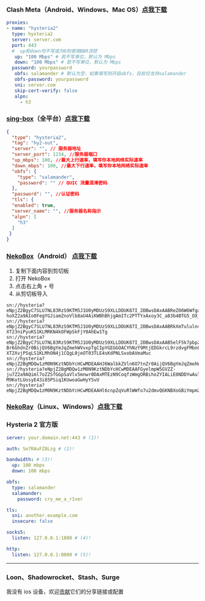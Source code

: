 ### Clash Meta（Android、Windows、Mac OS）[点我下载](https://wiki.metacubex.one/startup/client/)
```yaml
proxies:
- name: "hysteria2"
  type: hysteria2
  server: server.com
  port: 443
  #  up和down均不写或为0则使用BBR流控
   up: "100 Mbps" # 若不写单位，默认为 Mbps
   down: "100 Mbps" # 若不写单位，默认为 Mbps
  password: yourpassword
   obfs: salamander # 默认为空，如果填写则开启obfs，目前仅支持salamander
   obfs-password: yourpassword
   sni: server.com
   skip-cert-verify: false
   alpn:
     - h3
```

### [sing-box](https://github.com/SagerNet/sing-box)（全平台）[点我下载](https://github.com/SagerNet/sing-box/releases/tag/v1.8.6)
```json
{
  "type": "hysteria2",
  "tag": "hy2-out",
  "server": "", // 服务器地址
  "server_port": 1234, //服务器端口
  "up_mbps": 100, //最大上行速率，填写你本地网络实际速率
  "down_mbps": 100, //最大下行速率，填写你本地网络实际速率
  "obfs": {
    "type": "salamander",
    "password": "" // QUIC 流量混淆密码
  },
  "password": "", //认证密码
  "tls": {
  "enabled": true,
  "server_name": "", //服务器名称指示
  "alpn": [
    "h3"
  ]
 }
}
```

### [NekoBox](https://github.com/MatsuriDayo/NekoBoxForAndroid)（Android） [点我下载](https://github.com/MatsuriDayo/NekoBoxForAndroid/releases/tag/1.2.9)
1. 复制下面内容到剪切板
2. 打开 NekoBox
3. 点击右上角 + 号
4. 从剪切板导入
```
sn://hysteria?eNpjZ2BgyC7SLU7NL83RzS9KTM5J1U0yMDUzS9XLLDDUK87I_2DBwsDAxAABReZO6W6Wfga-hoXZ2a9AIo0FegYGJiamZnoVlb8aU4AiKWBhBhjgAmITc2PTTYxAxoy3C_a83b4BTG5_OX_l09l74z0qi0tSizITjeI9QkIC9I0bGwGgsi1n
sn://hysteria?eNpjZ2BgyC7SLU7NL83RzS9KTM5J1U0yMDUzS9XLLDDUK87I_2DBwsDAxAABRkXmTululn4GvoaF2dmvQEL5SWnFqKIFegYGJiamZnoVlb8aU4BKQJihkQEGuIDYxNzYdDMjkDHr7YI9b7dvAJPbX85f-XT23niPyuKS1KLMRKN4kOFWpSkFjY0AhEw1Tg
sn://hysteria?eNpjZ2BgyC7SLU7NL83RzS9KTM5J1U0yMDUzS9XLLDDUK87I_2DBwsDAxAAB5elF5k7pbpZ-Br6GhdnZr0BijQV6BgYmJqZmehWVvxpTgCIpYGEGGOACYhNzY9MtjEDGkrcL9rzdvgFMbn85f-XT2XvjPSqLS1KLMhON4j1CQgL0jeOT03TLE4sKdPNLSxobAVmaMuc
sn://hysteria?eNpjZ2BgMDQw1zM0N9KztNDbYcHCwMDEAAHJ6WalbkZVln6O7tnZr0AijQV6BgYmJqZmehWVvxpTgCIpYGEGGOACYhOTzYxAasbbBXvebt8FJnc839f3dPbeeI_K4pLUosxEo3iPkJAAfePGRgAv1iTt
sn://hysteria?eNpjZ2BgMDQw1zM0N9KztNDbYcHCwMDEAAFGyelmpW5GVZZ-ju7Z2a9AQiml7oZZSfGGpSaVlv5mnwr0DAxMTEzN9CoqfzWmgORBihoZYIALiE0NDDYwAulZbxfsebt9F5jc8Xxf39PZe-M9KotLUosyE43i85PSiq1KUwoaGwHyYSvU
sn://hysteria?eNpjZ2BgMDQw1zM0N9KztNDbYcHCwMDEAAHl6cnpZqVuRlWWfo7u2dmvQGKNBXoGBiYmpmZ6FZW_GlOAIilgYQYY4AJiUwODjYxAesnbBXvebt8FJnc839f3dPbeeI_K4pLUosxEo3iPkJAAfeP45DTd8sSiAt380pLGRgCJcSqW
```


### [NekoRay](https://github.com/MatsuriDayo/nekoray)（Linux、Windows）[点我下载](https://github.com/MatsuriDayo/nekoray/releases/tag/3.26)

### Hysteria 2 官方版
```yaml
server: your.domain.net:443 # (1)!

auth: Se7RAuFZ8Lzg # (2)!

bandwidth: # (3)!
  up: 100 mbps
  down: 100 mbps

obfs:
  type: salamander
  salamander:
    password: cry_me_a_r1ver

tls:
  sni: another.example.com 
  insecure: false 

socks5:
  listen: 127.0.0.1:1080 # (4)!

http:
  listen: 127.0.0.1:8080 # (5)!
```

____
### Loon、Shadowrocket、Stash、Surge
我没有 ios 设备，欢迎[贡献](https://github.com/yvgbk/gbzzZ/issues)它们的分享链接或配置
